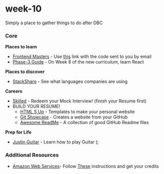 # week-10
Simply a place to gather things to do after DBC
### Core
**Places to learn**

- [Frontend Masters](https://frontendmasters.com/) - Use [this](https://frontendmasters.com/enroll/prepaid/) link with the code sent to you by email
- [Phase-3 Guide](https://github.com/nyc-fiddler-crabs-2017/phase-3-guide) - On Week 8 of the new curriculum, learn React

**Places to discover**
- [StackShare](https://stackshare.io/) - See what languages companies are using

**Careers**  
- [Skilled](https://www.skilledinc.com/) - Redeem your Mock Interview! (finish your Resume first)
- BUILD YOUR RESUME!
  - [HTML 5 Up](https://html5up.net/) - Templates to make your personal website
  - [Git Showcase](https://www.gitshowcase.com) - Creates a website from your GitHub
  - [Awesome ReadMe](https://github.com/matiassingers/awesome-readme) - A collection of good GitHub Readme files

**Prep for Life**

- [Justin Guitar](https://www.justinguitar.com/) - Learn how to play Guitar (;

### Additional Resources

- [Amazon Web Services](../resources/cool-stuff-in-rails.md)- Follow [These](https://docs.google.com/document/d/1RuabdIr_GTP09gqTqh_-RKQeKbSEo1NMrnbumVpokos/edit) instructions and get your credits
